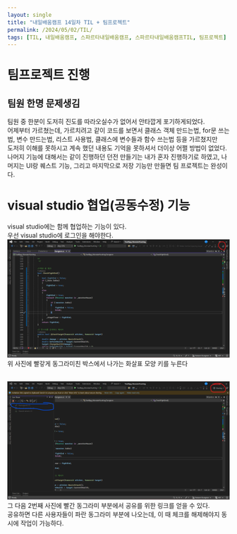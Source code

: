 ```yaml
---
layout: single
title: "내일배움캠프 14일차 TIL + 팀프로젝트"
permalink: /2024/05/02/TIL/
tags: [TIL, 내일배움캠프, 스파르타내일배움캠프, 스파르타내일배움캠프TIL, 팀프로젝트]
---
```


# 팀프로젝트 진행
## 팀원 한명 문제생김
팀원 중 한분이 도저히 진도를 따라오실수가 없어서 안타깝게 포기하게되었다.<br>
어제부터 가르쳤는데, 가르치려고 같이 코드를 보면서 클래스 객체 만드는법, for문 쓰는법, 변수 만드는법, 리스트 사용법, 클래스에 변수들과 함수 쓰는법 등을 가르쳤지만<br>
도저히 이해를 못하시고 계속 했던 내용도 기억을 못하셔서 더이상 어쩔 방법이 없었다.<br>
나머지 기능에 대해서는 같이 진행하던 던전 만들기는 내가 혼자 진행하기로 하였고, 나머지는 UI랑 퀘스트 기능, 그리고 마지막으로 저장 기능만 만들면 팀 프로젝트는 완성이다.<br>

# visual studio 협업(공동수정) 기능
visual studio에는 함께 협업하는 기능이 있다.<br>
우선 visual studio에 로그인을 해야한다.<br>
![공동작업방법 사진1](/docs/assets/vs_teamwork_process1)
위 사진에 빨갛게 동그라미친 박스에서 나가는 화살표 모양 키를 누른다<br><br>

![공동작업방법 사진2](/docs/assets/vs_teamwork_process2)
그 다음 2번째 사진에 빨간 동그라미 부분에서 공유를 위한 링크를 얻을 수 있다.<br>
공유하면 다른 사용자들이 파란 동그라미 부분에 나오는데, 이 때 체크를 해제해야지 동시에 작업이 가능하다.
